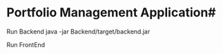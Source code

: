 # Portfolio Management Application#

Run Backend 
java -jar Backend/target/backend.jar

Run FrontEnd 
